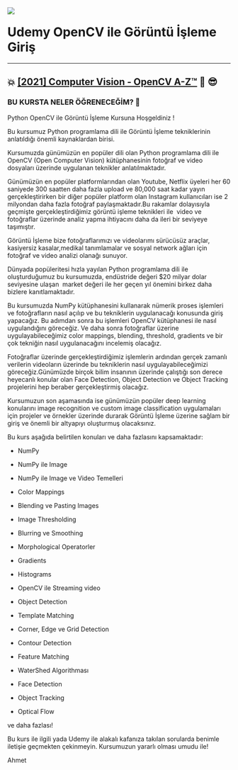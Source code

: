 <img align="left" src="https://encrypted-tbn0.gstatic.com/images?q=tbn:ANd9GcR6pnP7ogI1KRCFoUL93oXbQGOabDnIkhIxZ2lsGzdxdJ2G88dSYh8ja7gJw4j9Uhwm-Cs&usqp=CAU">

# Udemy OpenCV ile Görüntü İşleme Giriş 

----

## :boom: **[[2021] Computer Vision - OpenCV A-Z™](https://www.udemy.com/course/2021-computer-vision-opencv-a-ztm/?referralCode=9E65AE8D62503FE948AC)** :metal: :sunglasses:

### BU KURSTA NELER ÖĞRENECEĞİM? :key:



Python OpenCV ile Görüntü İşleme Kursuna Hoşgeldiniz !

Bu kursumuz Python programlama dili ile Görüntü İşleme tekniklerinin anlatıldığı önemli kaynaklardan birisi. 

Kursumuzda günümüzün en popüler dili olan Python programlama dili ile OpenCV (Open Computer Vision) kütüphanesinin fotoğraf ve video dosyaları üzerinde uygulanan teknikler anlatılmaktadır.

Günümüzün en popüler platformlarından olan Youtube, Netflix üyeleri her 60 saniyede 300 saatten daha fazla upload ve 80,000 saat kadar yayın gerçekleştirirken bir diğer popüler platform olan Instagram kullanıcıları ise 2 milyondan daha fazla fotoğraf paylaşmaktadır.Bu rakamlar dolayısıyla  geçmişte gerçekleştirdiğimiz görüntü işleme teknikleri ile  video ve fotoğraflar üzerinde analiz yapma ihtiyacını daha da ileri bir seviyeye taşımıştır.

Görüntü İşleme bize fotoğraflarımızı ve videolarımı sürücüsüz araçlar, kasiyersiz kasalar,medikal tanımlamalar ve sosyal network ağları için fotoğraf ve video analizi olanağı sunuyor.

Dünyada popüleritesi hızla yayılan Python programlama dili ile oluşturduğumuz bu kursumuzda, endüstride değeri $20 milyar dolar seviyesine ulaşan  market değeri ile her geçen yıl önemini birkez daha bizlere kanıtlamaktadır.

Bu kursumuzda NumPy kütüphanesini kullanarak nümerik proses işlemleri ve fotoğrafların nasıl açılıp ve bu tekniklerin uygulanacağı konusunda giriş yapacağız. Bu adımdan sonra bu işlemleri OpenCV kütüphanesi ile nasıl uygulandığını göreceğiz. Ve daha sonra fotoğraflar üzerine uygulayabileceğimiz color mappings, blending, threshold, gradients ve bir çok tekniğin nasıl uygulanacağını incelemiş olacağız.

Fotoğraflar üzerinde gerçekleştirdiğimiz işlemlerin ardından gerçek zamanlı verilerin videoların üzerinde bu tekniklerin nasıl uygulayabileceğimizi göreceğiz.Günümüzde birçok bilim insanının üzerinde çalıştığı son derece heyecanlı konular olan Face Detection, Object Detection ve Object Tracking projelerini hep beraber gerçekleştirmiş olacağız.

Kursumuzun son aşamasında ise günümüzün popüler deep learning konularını image recognition ve custom image classification uygulamaları için projeler ve örnekler üzerinde durarak Görüntü İşleme üzerine sağlam bir giriş ve önemli bir altyapıyı oluşturmuş olacaksınız. 

Bu kurs aşağıda belirtilen konuları ve daha fazlasını kapsamaktadır:

- NumPy

- NumPy ile Image

- NumPy ile Image ve Video Temelleri 

- Color Mappings

- Blending ve Pasting Images

- Image Thresholding

- Blurring ve Smoothing

- Morphological Operatorler

- Gradients

- Histograms

- OpenCV ile Streaming video 

- Object Detection

- Template Matching

- Corner, Edge ve Grid Detection

- Contour Detection

- Feature Matching

- WaterShed Algorithması

- Face Detection

- Object Tracking

- Optical Flow

ve daha fazlası!

Bu kurs ile ilgili yada Udemy ile alakalı kafanıza takılan sorularda benimle iletişie geçmekten çekinmeyin. Kursumuzun yararlı olması umudu ile!

Ahmet

